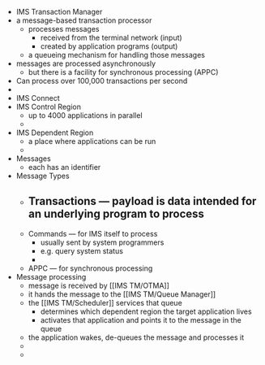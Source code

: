 - IMS Transaction Manager
- a message-based transaction processor
	- processes messages
		- received from the terminal network (input)
		- created by application programs (output)
	- a queueing mechanism for handling those messages
- messages are processed asynchronously
	- but there is a facility for synchronous processing (APPC)
- Can process over 100,000 transactions per second
-
- IMS Connect
- IMS Control Region
	- up to 4000 applications in parallel
	-
- IMS Dependent Region
	- a place where applications can be run
	-
- Messages
	- each has an identifier
- Message Types
	- Transactions — payload is data intended for an underlying program to process
		-
	- Commands — for IMS itself to process
		- usually sent by system programmers
		- e.g. query system status
		-
	- APPC — for synchronous processing
- Message processing
	- message is received by [[IMS TM/OTMA]]
	- it hands the message to the [[IMS TM/Queue Manager]]
	- the [[IMS TM/Scheduler]] services that queue
		- determines which dependent region the target application lives
		- activates that application and points it to the message in the queue
	- the application wakes, de-queues the message and processes it
	-
	-